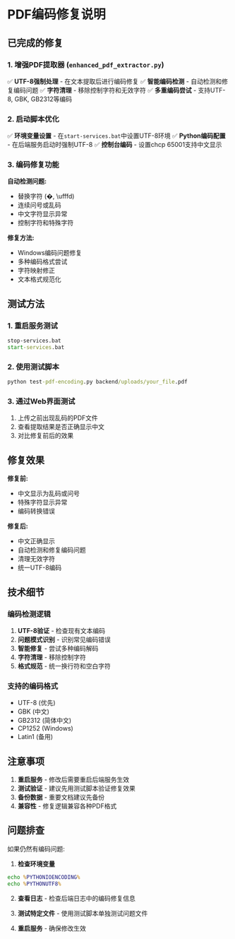 # PDF编码修复说明

## 已完成的修复

### 1. 增强PDF提取器 (`enhanced_pdf_extractor.py`)
✅ **UTF-8强制处理** - 在文本提取后进行编码修复
✅ **智能编码检测** - 自动检测和修复编码问题
✅ **字符清理** - 移除控制字符和无效字符
✅ **多重编码尝试** - 支持UTF-8, GBK, GB2312等编码

### 2. 启动脚本优化
✅ **环境变量设置** - 在`start-services.bat`中设置UTF-8环境
✅ **Python编码配置** - 在后端服务启动时强制UTF-8
✅ **控制台编码** - 设置chcp 65001支持中文显示

### 3. 编码修复功能

**自动检测问题:**
- 替换字符 (�, \ufffd)
- 连续问号或乱码
- 中文字符显示异常
- 控制字符和特殊字符

**修复方法:**
- Windows编码问题修复
- 多种编码格式尝试
- 字符映射修正
- 文本格式规范化

## 测试方法

### 1. 重启服务测试
```cmd
stop-services.bat
start-services.bat
```

### 2. 使用测试脚本
```cmd
python test-pdf-encoding.py backend/uploads/your_file.pdf
```

### 3. 通过Web界面测试
1. 上传之前出现乱码的PDF文件
2. 查看提取结果是否正确显示中文
3. 对比修复前后的效果

## 修复效果

**修复前:**
- 中文显示为乱码或问号
- 特殊字符显示异常
- 编码转换错误

**修复后:**
- 中文正确显示
- 自动检测和修复编码问题
- 清理无效字符
- 统一UTF-8编码

## 技术细节

### 编码检测逻辑
1. **UTF-8验证** - 检查现有文本编码
2. **问题模式识别** - 识别常见编码错误
3. **智能修复** - 尝试多种编码解码
4. **字符清理** - 移除控制字符
5. **格式规范** - 统一换行符和空白字符

### 支持的编码格式
- UTF-8 (优先)
- GBK (中文)
- GB2312 (简体中文)
- CP1252 (Windows)
- Latin1 (备用)

## 注意事项

1. **重启服务** - 修改后需要重启后端服务生效
2. **测试验证** - 建议先用测试脚本验证修复效果
3. **备份数据** - 重要文档建议先备份
4. **兼容性** - 修复逻辑兼容各种PDF格式

## 问题排查

如果仍然有编码问题:

1. **检查环境变量**
```cmd
echo %PYTHONIOENCODING%
echo %PYTHONUTF8%
```

2. **查看日志** - 检查后端日志中的编码修复信息

3. **测试特定文件** - 使用测试脚本单独测试问题文件

4. **重启服务** - 确保修改生效